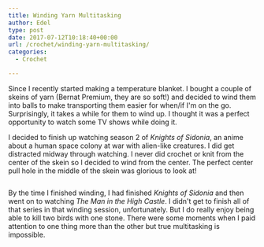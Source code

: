```yaml
---
title: Winding Yarn Multitasking
author: Edel
type: post
date: 2017-07-12T10:18:40+00:00
url: /crochet/winding-yarn-multitasking/
categories:
  - Crochet

---
```

Since I recently started making a temperature blanket. I bought a couple of skeins of yarn (Bernat Premium, they are so soft!) and decided to wind them into balls to make transporting them easier for when/if I'm on the go. Surprisingly, it takes a while for them to wind up. I thought it was a perfect opportunity to watch some TV shows while doing it.

I decided to finish up watching season 2 of _Knights of Sidonia_, an anime about a human space colony at war with alien-like creatures. I did get distracted midway through watching. I never did crochet or knit from the center of the skein so I decided to wind from the center. The perfect center pull hole in the middle of the skein was glorious to look at!

<img data-attachment-id="550" data-permalink="http://edelgrace.me/blog/crochet/winding-yarn-multitasking/attachment/20170630_185912/" data-orig-file="https://i0.wp.com/edelgrace.me/blog/wp-content/uploads/2017/07/20170630_185912.png?fit=1000%2C563" data-orig-size="1000,563" data-comments-opened="1" data-image-meta="{&quot;aperture&quot;:&quot;0&quot;,&quot;credit&quot;:&quot;&quot;,&quot;camera&quot;:&quot;&quot;,&quot;caption&quot;:&quot;&quot;,&quot;created_timestamp&quot;:&quot;0&quot;,&quot;copyright&quot;:&quot;&quot;,&quot;focal_length&quot;:&quot;0&quot;,&quot;iso&quot;:&quot;0&quot;,&quot;shutter_speed&quot;:&quot;0&quot;,&quot;title&quot;:&quot;&quot;,&quot;orientation&quot;:&quot;0&quot;}" data-image-title="20170630_185912" data-image-description="" data-medium-file="https://i0.wp.com/edelgrace.me/blog/wp-content/uploads/2017/07/20170630_185912.png?fit=300%2C169" data-large-file="https://i0.wp.com/edelgrace.me/blog/wp-content/uploads/2017/07/20170630_185912.png?fit=663%2C373" src="https://i0.wp.com/edelgrace.me/blog/wp-content/uploads/2017/07/20170630_185912.png?resize=663%2C373" alt="" class="aligncenter size-full wp-image-550" srcset="https://i0.wp.com/edelgrace.me/blog/wp-content/uploads/2017/07/20170630_185912.png?w=1000 1000w, https://i0.wp.com/edelgrace.me/blog/wp-content/uploads/2017/07/20170630_185912.png?resize=300%2C169 300w, https://i0.wp.com/edelgrace.me/blog/wp-content/uploads/2017/07/20170630_185912.png?resize=768%2C432 768w, https://i0.wp.com/edelgrace.me/blog/wp-content/uploads/2017/07/20170630_185912.png?resize=982%2C553 982w, https://i0.wp.com/edelgrace.me/blog/wp-content/uploads/2017/07/20170630_185912.png?resize=400%2C225 400w" sizes="(max-width: 663px) 100vw, 663px" data-recalc-dims="1" />

By the time I finished winding, I had finished _Knights of Sidonia_ and then went on to watching _The Man in the High Castle_. I didn't get to finish all of that series in that winding session, unfortunately. But I do really enjoy being able to kill two birds with one stone. There were some moments when I paid attention to one thing more than the other but true multitasking is impossible.

<img data-attachment-id="551" data-permalink="http://edelgrace.me/blog/crochet/winding-yarn-multitasking/attachment/20170630_221652/" data-orig-file="https://i1.wp.com/edelgrace.me/blog/wp-content/uploads/2017/07/20170630_221652.png?fit=1000%2C563" data-orig-size="1000,563" data-comments-opened="1" data-image-meta="{&quot;aperture&quot;:&quot;0&quot;,&quot;credit&quot;:&quot;&quot;,&quot;camera&quot;:&quot;&quot;,&quot;caption&quot;:&quot;&quot;,&quot;created_timestamp&quot;:&quot;0&quot;,&quot;copyright&quot;:&quot;&quot;,&quot;focal_length&quot;:&quot;0&quot;,&quot;iso&quot;:&quot;0&quot;,&quot;shutter_speed&quot;:&quot;0&quot;,&quot;title&quot;:&quot;&quot;,&quot;orientation&quot;:&quot;0&quot;}" data-image-title="20170630_221652" data-image-description="" data-medium-file="https://i1.wp.com/edelgrace.me/blog/wp-content/uploads/2017/07/20170630_221652.png?fit=300%2C169" data-large-file="https://i1.wp.com/edelgrace.me/blog/wp-content/uploads/2017/07/20170630_221652.png?fit=663%2C373" src="https://i1.wp.com/edelgrace.me/blog/wp-content/uploads/2017/07/20170630_221652.png?resize=663%2C373" alt="" class="aligncenter size-large wp-image-551" srcset="https://i1.wp.com/edelgrace.me/blog/wp-content/uploads/2017/07/20170630_221652.png?w=1000 1000w, https://i1.wp.com/edelgrace.me/blog/wp-content/uploads/2017/07/20170630_221652.png?resize=300%2C169 300w, https://i1.wp.com/edelgrace.me/blog/wp-content/uploads/2017/07/20170630_221652.png?resize=768%2C432 768w, https://i1.wp.com/edelgrace.me/blog/wp-content/uploads/2017/07/20170630_221652.png?resize=982%2C553 982w, https://i1.wp.com/edelgrace.me/blog/wp-content/uploads/2017/07/20170630_221652.png?resize=400%2C225 400w" sizes="(max-width: 663px) 100vw, 663px" data-recalc-dims="1" />